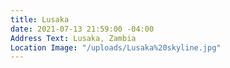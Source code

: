 ```yaml
---
title: Lusaka
date: 2021-07-13 21:59:00 -04:00
Address Text: Lusaka, Zambia
Location Image: "/uploads/Lusaka%20skyline.jpg"
---
```


